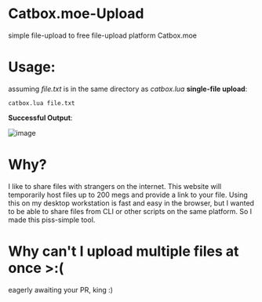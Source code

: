# Catbox.moe-Upload
simple file-upload to free file-upload platform Catbox.moe
# Usage: 
assuming _file.txt_ is in the same directory as _catbox.lua_
**single-file upload**:
```
catbox.lua file.txt 
```
**Successful Output**:

![image](https://user-images.githubusercontent.com/89484281/211171298-2e39f6a3-69b2-477f-a667-875044e2b0b4.png)
# Why? 
I like to share files with strangers on the internet. This website will temporarily host files up to 200 megs and provide a link to your file. 
Using this on my desktop workstation is fast and easy in the browser, but I wanted to be able to share files from CLI or other scripts on the same platform. So I made this piss-simple tool.

# Why can't I upload multiple files at once >:(
eagerly awaiting your PR, king :) 
